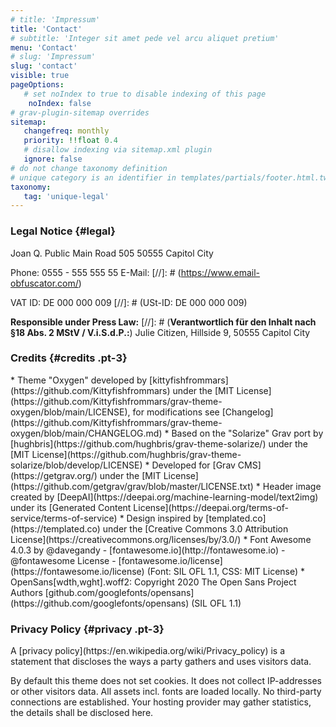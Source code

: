 ```yaml
---
# title: 'Impressum'
title: 'Contact'
# subtitle: 'Integer sit amet pede vel arcu aliquet pretium'
menu: 'Contact'
# slug: 'Impressum'
slug: 'contact'
visible: true
pageOptions:
   # set noIndex to true to disable indexing of this page
    noIndex: false
# grav-plugin-sitemap overrides
sitemap:
   changefreq: monthly
   priority: !!float 0.4
   # disallow indexing via sitemap.xml plugin
   ignore: false
# do not change taxonomy definition
# unique category is an identifier in templates/partials/footer.html.twig
taxonomy:
   tag: 'unique-legal'
---
```


### Legal Notice {#legal}
<div class="color-link-text" markdown="1">
Joan Q. Public
Main Road 505
50555 Capitol City

Phone: 0555 - 555 555 55
E-Mail: <a href="javascript:location='mailto:\u0069\u006e\u0066\u006f\u0040\u006d\u0061\u0069\u006c\u002e\u0063\u006f\u006d';void 0"><script type="text/javascript">document.write('\u0069\u006e\u0066\u006f\u0040\u006d\u0061\u0069\u006c\u002e\u0063\u006f\u006d')</script></a>
[//]: # (https://www.email-obfuscator.com/)

VAT ID: DE 000 000 009
[//]: # (USt-ID: DE 000 000 009)

**Responsible under Press Law:**
[//]: # (**Verantwortlich für den Inhalt nach §18 Abs. 2 MStV / V.i.S.d.P.:**)
Julie Citizen, Hillside 9, 50555 Capitol City
</div>

### Credits {#credits .pt-3}
<div class="color-link-text" markdown="1">
* Theme "Oxygen" developed by [kittyfishfrommars](https://github.com/Kittyfishfrommars) under the [MIT License](https://github.com/Kittyfishfrommars/grav-theme-oxygen/blob/main/LICENSE), for modifications see [Changelog](https://github.com/Kittyfishfrommars/grav-theme-oxygen/blob/main/CHANGELOG.md)
* Based on the "Solarize" Grav port by [hughbris](https://github.com/hughbris/grav-theme-solarize/) under the [MIT License](https://github.com/hughbris/grav-theme-solarize/blob/develop/LICENSE)
* Developed for [Grav CMS](https://getgrav.org/) under the [MIT License](https://github.com/getgrav/grav/blob/master/LICENSE.txt)
* Header image created by [DeepAI](https://deepai.org/machine-learning-model/text2img) under its [Generated Content License](https://deepai.org/terms-of-service/terms-of-service)
* Design inspired by [templated.co](https://templated.co) under the [Creative Commons 3.0 Attribution License](https://creativecommons.org/licenses/by/3.0/)
* Font Awesome 4.0.3 by @davegandy - [fontawesome.io](http://fontawesome.io) - @fontawesome
License - [fontawesome.io/license](https://fontawesome.io/license) (Font: SIL OFL 1.1, CSS: MIT License)
* OpenSans[wdth,wght].woff2: Copyright 2020 The Open Sans Project Authors [github.com/googlefonts/opensans](https://github.com/googlefonts/opensans) (SIL OFL 1.1)
</div>

### Privacy Policy {#privacy .pt-3}
<div class="color-link-text" markdown="1">
A [privacy policy](https://en.wikipedia.org/wiki/Privacy_policy) is a statement that discloses the ways a party gathers and uses visitors data.

By default this theme does not set cookies. It does not collect IP-addresses or other visitors data. All assets incl. fonts are loaded locally. No third-party connections are established. Your hosting provider may gather statistics, the details shall be disclosed here.
</div>